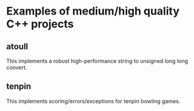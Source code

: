 # Examples of medium/high quality C++ projects

## atoull 
This implements a robust high-performance string to unsigned long long convert.

## tenpin
This implements scoring/errors/exceptions for tenpin bowling games.
